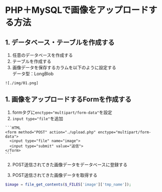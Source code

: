 # PHP＋MySQLで画像をアップロードする方法

## 1. データベース・テーブルを作成する
  1. 任意のデータベースを作成する
  2. テーブルを作成する
  3. 画像データを保存するカラムを以下のように設定する  
  データ型：LongBlob

    ![./img/01.png]

## 1. 画像をアップロードするFormを作成する
  1. formタグに`enctype="multipart/form-data"`を設定
  2. `input type="file"`を追加

    ```HTML
    <form method="POST" action="./upload.php" enctype="multipart/form-data">
      <input type="file" name="image">
      <input type="submit" value="送信">
    </form>
    ```

2. POST送信されてきた画像データをデータベースに登録する
  
  1. POST送信されてきた画像データを取得する
  
  ```PHP
  $image = file_get_contents($_FILES['image']['tmp_name']);
  ```